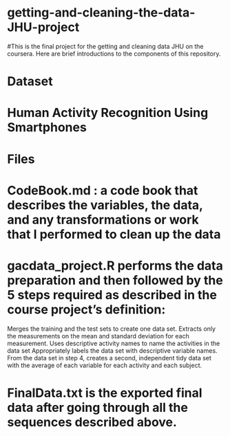 # getting-and-cleaning-the-data-JHU-project
#This is the final project for the getting and cleaning data JHU on the coursera. Here are brief introductions to the components of this repository.

# Dataset
# Human Activity Recognition Using Smartphones

# Files
# CodeBook.md : a code book that describes the variables, the data, and any transformations or work that I performed to clean up the data

# gacdata_project.R performs the data preparation and then followed by the 5 steps required as described in the course project’s definition:
  Merges the training and the test sets to create one data set.
  Extracts only the measurements on the mean and standard deviation for each measurement.
  Uses descriptive activity names to name the activities in the data set
  Appropriately labels the data set with descriptive variable names.
  From the data set in step 4, creates a second, independent tidy data set with the average of each variable for each activity and each subject.
# FinalData.txt is the exported final data after going through all the sequences described above.
